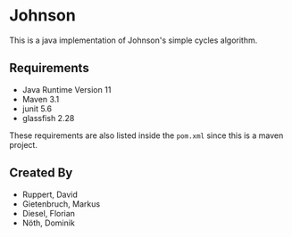 # Johnson

This is a java implementation of Johnson's simple cycles algorithm. 

## Requirements

 - Java Runtime Version 11
 - Maven 3.1
 - junit 5.6
 - glassfish 2.28

 These requirements are also listed inside the `pom.xml` since this is a maven project.

## Created By

 - Ruppert, David
 - Gietenbruch, Markus
 - Diesel, Florian
 - Nöth, Dominik
